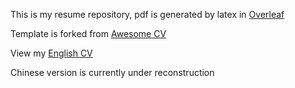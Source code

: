 This is my resume repository, pdf is generated by latex in [Overleaf](https://www.overleaf.com/)

Template is forked from [Awesome CV](https://github.com/posquit0/Awesome-CV)

View my [English CV](https://github.com/Zhayu517/Resume/blob/main/Zhaoyu_Zhang_Resume.pdf)

Chinese version is currently under reconstruction
